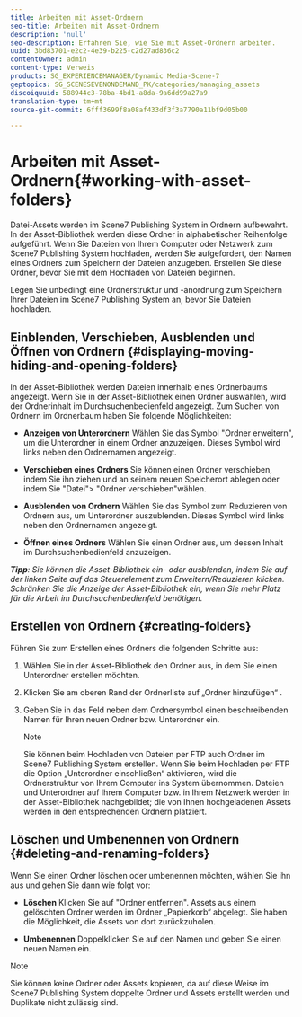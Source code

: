 ```yaml
---
title: Arbeiten mit Asset-Ordnern
seo-title: Arbeiten mit Asset-Ordnern
description: 'null'
seo-description: Erfahren Sie, wie Sie mit Asset-Ordnern arbeiten.
uuid: 3bd83701-e2c2-4e39-b225-c2d27ad836c2
contentOwner: admin
content-type: Verweis
products: SG_EXPERIENCEMANAGER/Dynamic Media-Scene-7
geptopics: SG_SCENESEVENONDEMAND_PK/categories/managing_assets
discoiquuid: 588944c3-78ba-4bd1-a8da-9a6dd99a27a9
translation-type: tm+mt
source-git-commit: 6fff3699f8a08af433df3f3a7790a11bf9d05b00

---
```



# Arbeiten mit Asset-Ordnern{#working-with-asset-folders}

Datei-Assets werden im Scene7 Publishing System in Ordnern aufbewahrt. In der Asset-Bibliothek werden diese Ordner in alphabetischer Reihenfolge aufgeführt. Wenn Sie Dateien von Ihrem Computer oder Netzwerk zum Scene7 Publishing System hochladen, werden Sie aufgefordert, den Namen eines Ordners zum Speichern der Dateien anzugeben. Erstellen Sie diese Ordner, bevor Sie mit dem Hochladen von Dateien beginnen.

Legen Sie unbedingt eine Ordnerstruktur und -anordnung zum Speichern Ihrer Dateien im Scene7 Publishing System an, bevor Sie Dateien hochladen.

## Einblenden, Verschieben, Ausblenden und Öffnen von Ordnern {#displaying-moving-hiding-and-opening-folders}

In der Asset-Bibliothek werden Dateien innerhalb eines Ordnerbaums angezeigt. Wenn Sie in der Asset-Bibliothek einen Ordner auswählen, wird der Ordnerinhalt im Durchsuchenbedienfeld angezeigt. Zum Suchen von Ordnern im Ordnerbaum haben Sie folgende Möglichkeiten:

* **Anzeigen von Unterordnern** Wählen Sie das Symbol "Ordner erweitern", um die Unterordner in einem Ordner anzuzeigen. Dieses Symbol wird links neben den Ordnernamen angezeigt.

* **Verschieben eines Ordners** Sie können einen Ordner verschieben, indem Sie ihn ziehen und an seinem neuen Speicherort ablegen oder indem Sie "Datei"&gt; "Ordner verschieben"wählen.

* **Ausblenden von Ordnern** Wählen Sie das Symbol zum Reduzieren von Ordnern aus, um Unterordner auszublenden. Dieses Symbol wird links neben den Ordnernamen angezeigt.

* **Öffnen eines Ordners** Wählen Sie einen Ordner aus, um dessen Inhalt im Durchsuchenbedienfeld anzuzeigen.

***Tipp**: Sie können die Asset-Bibliothek ein- oder ausblenden, indem Sie auf der linken Seite auf das Steuerelement zum Erweitern/Reduzieren klicken. Schränken Sie die Anzeige der Asset-Bibliothek ein, wenn Sie mehr Platz für die Arbeit im Durchsuchenbedienfeld benötigen.*

## Erstellen von Ordnern {#creating-folders}

Führen Sie zum Erstellen eines Ordners die folgenden Schritte aus:

1. Wählen Sie in der Asset-Bibliothek den Ordner aus, in dem Sie einen Unterordner erstellen möchten.
1. Klicken Sie am oberen Rand der Ordnerliste auf „Ordner hinzufügen“ .
1. Geben Sie in das Feld neben dem Ordnersymbol einen beschreibenden Namen für Ihren neuen Ordner bzw. Unterordner ein.

   >[!NOTE]
   >
   >Sie können beim Hochladen von Dateien per FTP auch Ordner im Scene7 Publishing System erstellen. Wenn Sie beim Hochladen per FTP die Option „Unterordner einschließen“ aktivieren, wird die Ordnerstruktur von Ihrem Computer ins System übernommen. Dateien und Unterordner auf Ihrem Computer bzw. in Ihrem Netzwerk werden in der Asset-Bibliothek nachgebildet; die von Ihnen hochgeladenen Assets werden in den entsprechenden Ordnern platziert.

## Löschen und Umbenennen von Ordnern {#deleting-and-renaming-folders}

Wenn Sie einen Ordner löschen oder umbenennen möchten, wählen Sie ihn aus und gehen Sie dann wie folgt vor:

* **Löschen** Klicken Sie auf "Ordner entfernen". Assets aus einem gelöschten Ordner werden im Ordner „Papierkorb“ abgelegt. Sie haben die Möglichkeit, die Assets von dort zurückzuholen.

* **Umbenennen** Doppelklicken Sie auf den Namen und geben Sie einen neuen Namen ein.

>[!NOTE]
>
>Sie können keine Ordner oder Assets kopieren, da auf diese Weise im Scene7 Publishing System doppelte Ordner und Assets erstellt werden und Duplikate nicht zulässig sind.
